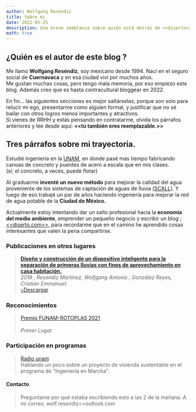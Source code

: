 ```yaml
---
author: Wolfgang Reséndiz
title: Sobre mi
date: 2022-05-25
description: Una breve semblanza sobre quién está detrás de <<diserto>> y por qué escribe esto a las 2 de la mañana.
math: true
---
```

<!--Una vez que tenga entradas más interesantes cambia esta página a index-->
## ¿Quién es el autor de este blog ?
Me llamo **Wolfgang Reséndiz**, soy mexicano desde 1994. Nací en el seguro social de <b>Cuernavaca</b> y en esa ciudad viví por muchos años.<br>Me gustan muchas cosas, pero tengo mala memoria, por eso empiezo este blog. Además creo que es hasta contracultural bloggear en 2022.

En fin... las siguientes secciones es mejor saltárselas, porque son solo para relucir mi ego, presentarme como alguien formal, y justificar que no sé bailar con otros logros menos importantes y atractivos. <br> Si vienes de RRHH y estás pensando en contratarme, olvida los párrafos anteriores y lee desde aquí: **<<tú también eres reemplazable.>>**

## Tres párrafos sobre mi trayectoria. 

Estudié ingeniería en la [UNAM](https://www.unam.mx "Universidad Nacional Autónoma de México"), en donde pasé más tiempo fabricando canoas de concreto y puentes de acero a escala que en mis clases. <br>(sí; el concreto, a veces, puede flotar)

Al graduarme **inventé un nuevo método** para mejorar la calidad del agua proveniente de los sistemas de captación de aguas de lluvia [(SCALL)](https://es.wikipedia.org/wiki/Sistema_de_captaci%C3%B3n_de_agua_de_lluvias "Sistema de captación de agua de lluvia"). Y luego de eso trabajé un par de años haciendo ingeniería para mejorar la red de agua potable de la <b>Ciudad de México.</b> <br>

Actualmente estoy intentando dar un salto profesional hacia la **economía del medio ambiente**, emprender un pequeño negocio y escribir un blog ; [<<diserto.com>>](/ "blog de diserto.com"), para recordarme que en el camino he aprendido cosas interesantes que valen la pena compartirse.

### Publicaciones en otros lugares

> [<b>Diseño y construcción de un dispositivo inteligente para la separación de primeras lluvias con fines de aprovechamiento en casa habitación.</b>](http://www.ptolomeo.unam.mx:8080/xmlui/handle/132.248.52.100/16671?show=full)<br>
><i>2019 , Reséndiz Martínez, Wolfgang Antonio ; González Reyes, Cristian Emmanuel.</i><br>
>[⤵Descargar](http://132.248.9.195/ptd2019/abril/0788569/0788569.pdf "Descargar Diseño y construcción[...]")


### Reconocimientos
>[Premio FUNAM-ROTOPLAS 2021](https://www.fundacionunam.org.mx/wp-content/uploads/2022/03/ganadores_rotoplas2021-1.pdf "Resultados premio Rotoplas-FUNAM")<br>  
><i>Primer Lugar</i><br> 
> 

### Participación en programas
> [Radio unam](https://www.youtube.com/watch?v=HIGtPLRiQoA "Ingeniería en Marcha. Radio UNAM")<br>
> Hablando un poco sobre un proyecto de vivienda sustentable en el programa de "Ingeniería en Marcha".

#### Contacto

> Preguntame por qué estaba escribiendo esto a las 2 de la mañana. A mi correo. wolf.resendiz<<at>>outlook.com 